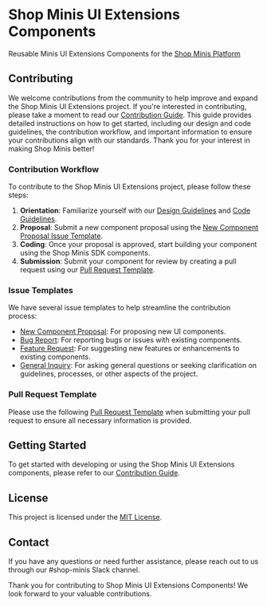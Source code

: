 # Shop Minis UI Extensions Components

Reusable Minis UI Extensions Components for the [Shop Minis Platform](https://shop.app/minis)

## Contributing

We welcome contributions from the community to help improve and expand the Shop Minis UI Extensions project. If you're interested in contributing, please take a moment to read our [Contribution Guide](docs/CONTRIBUTING.md). This guide provides detailed instructions on how to get started, including our design and code guidelines, the contribution workflow, and important information to ensure your contributions align with our standards. Thank you for your interest in making Shop Minis better!

### Contribution Workflow

To contribute to the Shop Minis UI Extensions project, please follow these steps:

1. **Orientation**: Familiarize yourself with our [Design Guidelines](docs/DESIGN_GUIDELINES.md) and [Code Guidelines](docs/CODE_GUIDELINES.md).
2. **Proposal**: Submit a new component proposal using the [New Component Proposal Issue Template](.github/ISSUE_TEMPLATE/new_component_proposal.md).
3. **Coding**: Once your proposal is approved, start building your component using the Shop Minis SDK components.
4. **Submission**: Submit your component for review by creating a pull request using our [Pull Request Template](.github/PULL_REQUEST_TEMPLATE/pull_request_template.md).

### Issue Templates

We have several issue templates to help streamline the contribution process:

- [New Component Proposal](.github/ISSUE_TEMPLATE/new_component_proposal.md): For proposing new UI components.
- [Bug Report](.github/ISSUE_TEMPLATE/bug_report.md): For reporting bugs or issues with existing components.
- [Feature Request](.github/ISSUE_TEMPLATE/feature_request.md): For suggesting new features or enhancements to existing components.
- [General Inquiry](.github/ISSUE_TEMPLATE/general_inquiry.md): For asking general questions or seeking clarification on guidelines, processes, or other aspects of the project.

### Pull Request Template

Please use the following [Pull Request Template](.github/PULL_REQUEST_TEMPLATE/pull_request_template.md) when submitting your pull request to ensure all necessary information is provided.

## Getting Started

To get started with developing or using the Shop Minis UI Extensions components, please refer to our [Contribution Guide](docs/CONTRIBUTING.md).

## License

This project is licensed under the [MIT License](LICENSE.md).

## Contact

If you have any questions or need further assistance, please reach out to us through our #shop-minis Slack channel.

Thank you for contributing to Shop Minis UI Extensions Components! We look forward to your valuable contributions.
